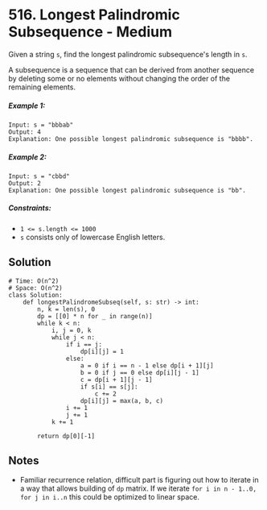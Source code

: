 # 516. Longest Palindromic Subsequence - Medium

Given a string `s`, find the longest palindromic subsequence's length in `s`.

A subsequence is a sequence that can be derived from another sequence by deleting some or no elements without changing the order of the remaining elements.

##### Example 1:

```
Input: s = "bbbab"
Output: 4
Explanation: One possible longest palindromic subsequence is "bbbb".
```

##### Example 2:

```
Input: s = "cbbd"
Output: 2
Explanation: One possible longest palindromic subsequence is "bb".
```

##### Constraints:

- `1 <= s.length <= 1000`
- `s` consists only of lowercase English letters.

## Solution

```
# Time: O(n^2)
# Space: O(n^2)
class Solution:
    def longestPalindromeSubseq(self, s: str) -> int:
        n, k = len(s), 0
        dp = [[0] * n for _ in range(n)]
        while k < n:
            i, j = 0, k
            while j < n:
                if i == j:
                    dp[i][j] = 1
                else:
                    a = 0 if i == n - 1 else dp[i + 1][j]
                    b = 0 if j == 0 else dp[i][j - 1]
                    c = dp[i + 1][j - 1] 
                    if s[i] == s[j]:
                        c += 2
                    dp[i][j] = max(a, b, c)
                i += 1
                j += 1
            k += 1

        return dp[0][-1]
```

## Notes
- Familiar recurrence relation, difficult part is figuring out how to iterate in a way that allows building of `dp` matrix. If we iterate `for i in n - 1..0, for j in i..n` this could be optimized to linear space.